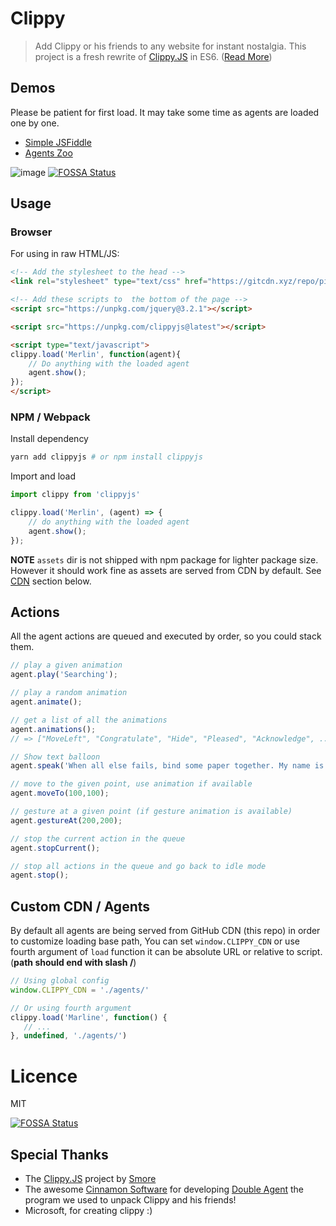 # Clippy
> Add Clippy or his friends to any website for instant nostalgia.
This project is a fresh rewrite of [Clippy.JS](http://smore.com/clippy-js) in ES6.
([Read More](http://smore.com/clippy-js))    

## Demos

Please be patient for first load. It may take some time as agents are loaded one by one.

- [Simple JSFiddle](https://jsfiddle.net/pi0/rtw8p05k)
- [Agents Zoo](https://pi0.github.io/clippyjs/demo/index.html) 

![image](https://user-images.githubusercontent.com/5158436/27002340-c221cc06-4df4-11e7-9438-050a3ad8ecde.png)
[![FOSSA Status](https://app.fossa.io/api/projects/git%2Bhttps%3A%2F%2Fgithub.com%2Fpi0%2Fclippyjs.svg?type=shield)](https://app.fossa.io/projects/git%2Bhttps%3A%2F%2Fgithub.com%2Fpi0%2Fclippyjs?ref=badge_shield)


## Usage

### Browser
For using in raw HTML/JS:

```html
<!-- Add the stylesheet to the head -->
<link rel="stylesheet" type="text/css" href="https://gitcdn.xyz/repo/pi0/clippyjs/master/assets/clippy.css">

<!-- Add these scripts to  the bottom of the page -->
<script src="https://unpkg.com/jquery@3.2.1"></script>

<script src="https://unpkg.com/clippyjs@latest"></script>

<script type="text/javascript">
clippy.load('Merlin', function(agent){
    // Do anything with the loaded agent
    agent.show();
});
</script>
```

### NPM / Webpack
Install dependency
```bash
yarn add clippyjs # or npm install clippyjs
```

Import and load
```js
import clippy from 'clippyjs'

clippy.load('Merlin', (agent) => {
    // do anything with the loaded agent
    agent.show();
});
```

**NOTE** `assets` dir is not shipped with npm package for lighter package size.
However it should work fine as assets are served from CDN by default. See [CDN](#custom-cdn--agents) section below.

## Actions
All the agent actions are queued and executed by order, so you could stack them.

```javascript
// play a given animation
agent.play('Searching');

// play a random animation
agent.animate();

// get a list of all the animations
agent.animations();
// => ["MoveLeft", "Congratulate", "Hide", "Pleased", "Acknowledge", ...]

// Show text balloon
agent.speak('When all else fails, bind some paper together. My name is Clippy.');

// move to the given point, use animation if available
agent.moveTo(100,100);

// gesture at a given point (if gesture animation is available)
agent.gestureAt(200,200);

// stop the current action in the queue
agent.stopCurrent();

// stop all actions in the queue and go back to idle mode
agent.stop();
```

## Custom CDN / Agents
By default all agents are being served from GitHub CDN (this repo) in order to customize loading base path, 
You can set `window.CLIPPY_CDN` or use fourth argument of `load` function it can be absolute URL or relative to script.
(**path should end with slash /**)

```js
// Using global config
window.CLIPPY_CDN = './agents/'

// Or using fourth argument
clippy.load('Marline', function() {
   // ...
}, undefined, './agents/')
```

# Licence
MIT


[![FOSSA Status](https://app.fossa.io/api/projects/git%2Bhttps%3A%2F%2Fgithub.com%2Fpi0%2Fclippyjs.svg?type=large)](https://app.fossa.io/projects/git%2Bhttps%3A%2F%2Fgithub.com%2Fpi0%2Fclippyjs?ref=badge_large)

## Special Thanks
- The [Clippy.JS](http://smore.com/clippy-js) project by [Smore](http://smore.com)
- The awesome [Cinnamon Software](http://www.cinnamonsoftware.com/) for developing [Double Agent](http://doubleagent.sourceforge.net/)
the program we used to unpack Clippy and his friends!
- Microsoft, for creating clippy :)
